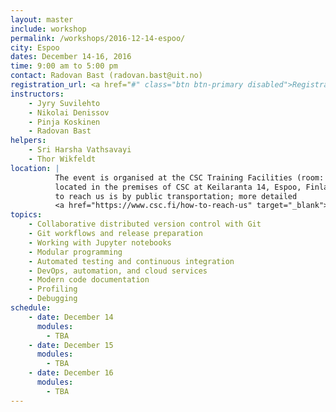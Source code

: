 ```yaml
---
layout: master
include: workshop
permalink: /workshops/2016-12-14-espoo/
city: Espoo
dates: December 14-16, 2016
time: 9:00 am to 5:00 pm
contact: Radovan Bast (radovan.bast@uit.no)
registration_url: <a href="#" class="btn btn-primary disabled">Registration will open October 20 - we have 24 seats</a>
instructors:
    - Jyry Suvilehto
    - Nikolai Denissov
    - Pinja Koskinen
    - Radovan Bast
helpers:
    - Sri Harsha Vathsavayi
    - Thor Wikfeldt
location: |
          The event is organised at the CSC Training Facilities (room: Dogmi)
          located in the premises of CSC at Keilaranta 14, Espoo, Finland. The best way
          to reach us is by public transportation; more detailed
          <a href="https://www.csc.fi/how-to-reach-us" target="_blank">travel tips</a> are available.
topics:
    - Collaborative distributed version control with Git
    - Git workflows and release preparation
    - Working with Jupyter notebooks
    - Modular programming
    - Automated testing and continuous integration
    - DevOps, automation, and cloud services
    - Modern code documentation
    - Profiling
    - Debugging
schedule:
    - date: December 14
      modules:
        - TBA
    - date: December 15
      modules:
        - TBA
    - date: December 16
      modules:
        - TBA
---
```

